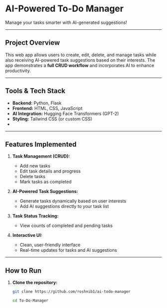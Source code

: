 # AI-Powered To-Do Manager

Manage your tasks smarter with AI-generated suggestions!

---

## **Project Overview**

This web app allows users to create, edit, delete, and manage tasks while also receiving AI-powered task suggestions based on their interests. The app demonstrates a **full CRUD workflow** and incorporates AI to enhance productivity.

---

## **Tools & Tech Stack**

- **Backend:** Python, Flask  
- **Frontend:** HTML, CSS, JavaScript  
- **AI Integration:** Hugging Face Transformers (GPT-2)  
- **Styling:** Tailwind CSS (or custom CSS)
- 
---

## **Features Implemented**

1. **Task Management (CRUD):**  
   - Add new tasks  
   - Edit task details and progress  
   - Delete tasks  
   - Mark tasks as completed  

2. **AI-Powered Task Suggestions:**  
   - Generate tasks dynamically based on user interests  
   - Add AI suggestions directly to your task list  

3. **Task Status Tracking:**  
   - View counts of completed and pending tasks  

4. **Interactive UI:**  
   - Clean, user-friendly interface  
   - Real-time updates for tasks and AI suggestions  

---

## **How to Run**

1. **Clone the repository:**
   ```bash
   git clone https://github.com/roshnib1/ai-todo-manager

   cd To-Do-Manager
